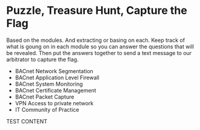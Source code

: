 # Puzzle, Treasure Hunt, Capture the Flag
Based on the modules. And extracting or basing on each. Keep track of what is goung on in each module so you can answer the questions that will be revealed. Then put the answers together to send a text message to our arbitrator to capture the flag.
* BACnet Network Segmentation
* BACnet Application Level Firewall
* BACnet System Monitoring
* BACnet Certificate Management
* BACnet Packet Capture
* VPN Access to private network
* IT Community of Practice
<!--- Hidden in comments
* BACnet Network Segmentation - In a BIP to BSC BNSD what needs to be different for each interface : BACnet Network Number(an dDevice ID and name(
* BACnet Application Level Firewall - 
* BACnet System Monitoring
* BACnet Certificate Management - What ar ethree key roles in BACnet SC : Hub, CA, Devices
* BACnet Packet Capture - What is the filter rule for BACnet
* VPN Access to private network - How long is teh B3075 default for an Insecure .ovpn set of credentials
* Adheres to IT Best Practices  - Are broadcasts between subnets generally supported between modern iT subnets?
How are BACnet inter TCPIP subnet brodcatss gnereally handled?
What if you want limited broadcats from subordinate subntes to more global subnets? (Use a _____ BDT)
Does SC use broadcast? In what sense?



-->
  
TEST CONTENT
